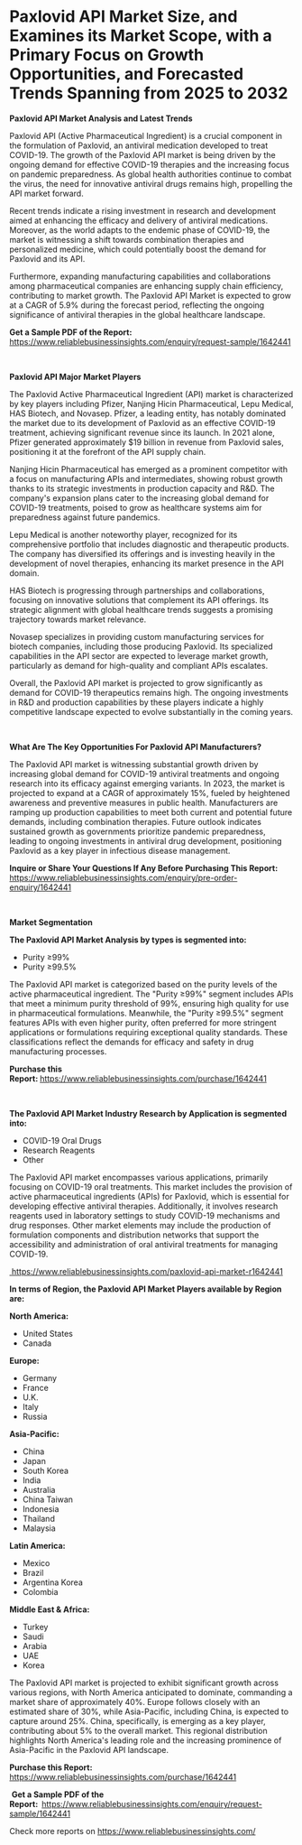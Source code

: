 <p><h1>Paxlovid API Market Size, and Examines its Market Scope, with a Primary Focus on Growth Opportunities, and Forecasted Trends Spanning from 2025 to 2032</h1></p><p><strong>Paxlovid API Market Analysis and Latest Trends</strong></p>
<p><p>Paxlovid API (Active Pharmaceutical Ingredient) is a crucial component in the formulation of Paxlovid, an antiviral medication developed to treat COVID-19. The growth of the Paxlovid API market is being driven by the ongoing demand for effective COVID-19 therapies and the increasing focus on pandemic preparedness. As global health authorities continue to combat the virus, the need for innovative antiviral drugs remains high, propelling the API market forward.</p><p>Recent trends indicate a rising investment in research and development aimed at enhancing the efficacy and delivery of antiviral medications. Moreover, as the world adapts to the endemic phase of COVID-19, the market is witnessing a shift towards combination therapies and personalized medicine, which could potentially boost the demand for Paxlovid and its API.</p><p>Furthermore, expanding manufacturing capabilities and collaborations among pharmaceutical companies are enhancing supply chain efficiency, contributing to market growth. The Paxlovid API Market is expected to grow at a CAGR of 5.9% during the forecast period, reflecting the ongoing significance of antiviral therapies in the global healthcare landscape.</p></p>
<p><strong>Get a Sample PDF of the Report:&nbsp;</strong> <a href="https://www.reliablebusinessinsights.com/enquiry/request-sample/1642441?utm_campaign=3045&utm_medium=2&utm_source=Github&utm_content=ia&utm_term=02042025&utm_id=paxlovid-api">https://www.reliablebusinessinsights.com/enquiry/request-sample/1642441</a></p>
<p>&nbsp;</p>
<p><strong>Paxlovid API Major Market Players</strong></p>
<p><p>The Paxlovid Active Pharmaceutical Ingredient (API) market is characterized by key players including Pfizer, Nanjing Hicin Pharmaceutical, Lepu Medical, HAS Biotech, and Novasep. Pfizer, a leading entity, has notably dominated the market due to its development of Paxlovid as an effective COVID-19 treatment, achieving significant revenue since its launch. In 2021 alone, Pfizer generated approximately $19 billion in revenue from Paxlovid sales, positioning it at the forefront of the API supply chain.</p><p>Nanjing Hicin Pharmaceutical has emerged as a prominent competitor with a focus on manufacturing APIs and intermediates, showing robust growth thanks to its strategic investments in production capacity and R&D. The company's expansion plans cater to the increasing global demand for COVID-19 treatments, poised to grow as healthcare systems aim for preparedness against future pandemics.</p><p>Lepu Medical is another noteworthy player, recognized for its comprehensive portfolio that includes diagnostic and therapeutic products. The company has diversified its offerings and is investing heavily in the development of novel therapies, enhancing its market presence in the API domain.</p><p>HAS Biotech is progressing through partnerships and collaborations, focusing on innovative solutions that complement its API offerings. Its strategic alignment with global healthcare trends suggests a promising trajectory towards market relevance.</p><p>Novasep specializes in providing custom manufacturing services for biotech companies, including those producing Paxlovid. Its specialized capabilities in the API sector are expected to leverage market growth, particularly as demand for high-quality and compliant APIs escalates.</p><p>Overall, the Paxlovid API market is projected to grow significantly as demand for COVID-19 therapeutics remains high. The ongoing investments in R&D and production capabilities by these players indicate a highly competitive landscape expected to evolve substantially in the coming years.</p></p>
<p>&nbsp;</p>
<p><strong>What Are The Key Opportunities For Paxlovid API Manufacturers?</strong></p>
<p><p>The Paxlovid API market is witnessing substantial growth driven by increasing global demand for COVID-19 antiviral treatments and ongoing research into its efficacy against emerging variants. In 2023, the market is projected to expand at a CAGR of approximately 15%, fueled by heightened awareness and preventive measures in public health. Manufacturers are ramping up production capabilities to meet both current and potential future demands, including combination therapies. Future outlook indicates sustained growth as governments prioritize pandemic preparedness, leading to ongoing investments in antiviral drug development, positioning Paxlovid as a key player in infectious disease management.</p></p>
<p><strong>Inquire or Share Your Questions If Any Before Purchasing This Report:</strong> <a href="https://www.reliablebusinessinsights.com/enquiry/pre-order-enquiry/1642441?utm_campaign=3045&utm_medium=2&utm_source=Github&utm_content=ia&utm_term=02042025&utm_id=paxlovid-api">https://www.reliablebusinessinsights.com/enquiry/pre-order-enquiry/1642441</a></p>
<p>&nbsp;</p>
<p><strong>Market Segmentation</strong></p>
<p><strong>The Paxlovid API Market Analysis by types is segmented into:</strong></p>
<p><ul><li>Purity ≥99%</li><li>Purity ≥99.5%</li></ul></p>
<p><p>The Paxlovid API market is categorized based on the purity levels of the active pharmaceutical ingredient. The "Purity ≥99%" segment includes APIs that meet a minimum purity threshold of 99%, ensuring high quality for use in pharmaceutical formulations. Meanwhile, the "Purity ≥99.5%" segment features APIs with even higher purity, often preferred for more stringent applications or formulations requiring exceptional quality standards. These classifications reflect the demands for efficacy and safety in drug manufacturing processes.</p></p>
<p><strong>Purchase this Report:&nbsp;</strong><a href="https://www.reliablebusinessinsights.com/purchase/1642441?utm_campaign=3045&utm_medium=2&utm_source=Github&utm_content=ia&utm_term=02042025&utm_id=paxlovid-api">https://www.reliablebusinessinsights.com/purchase/1642441</a></p>
<p>&nbsp;</p>
<p><strong>The Paxlovid API Market Industry Research by Application is segmented into:</strong></p>
<p><ul><li>COVID-19 Oral Drugs</li><li>Research Reagents</li><li>Other</li></ul></p>
<p><p>The Paxlovid API market encompasses various applications, primarily focusing on COVID-19 oral treatments. This market includes the provision of active pharmaceutical ingredients (APIs) for Paxlovid, which is essential for developing effective antiviral therapies. Additionally, it involves research reagents used in laboratory settings to study COVID-19 mechanisms and drug responses. Other market elements may include the production of formulation components and distribution networks that support the accessibility and administration of oral antiviral treatments for managing COVID-19.</p></p>
<p><a href="https://www.reliablebusinessinsights.com/paxlovid-api-market-r1642441?utm_campaign=3045&utm_medium=2&utm_source=Github&utm_content=ia&utm_term=02042025&utm_id=paxlovid-api">&nbsp;https://www.reliablebusinessinsights.com/paxlovid-api-market-r1642441</a></p>
<p><strong>In terms of Region, the Paxlovid API Market Players available by Region are:</strong></p>
<p>
    <p> <strong> North America: </strong>
        <ul>
            <li>United States</li>
            <li>Canada</li>
        </ul>
        </p> 
    <p> <strong> Europe: </strong>
        <ul>
            <li>Germany</li>
            <li>France</li>
            <li>U.K.</li>
            <li>Italy</li>
            <li>Russia</li>
        </ul>
        </p> 
    <p> <strong> Asia-Pacific: </strong>
        <ul>
            <li>China</li>
            <li>Japan</li>
            <li>South Korea</li>
            <li>India</li>
            <li>Australia</li>
            <li>China Taiwan</li>
            <li>Indonesia</li>
            <li>Thailand</li>
            <li>Malaysia</li>
        </ul>
        </p> 
    <p> <strong> Latin America: </strong>
        <ul>
            <li>Mexico</li>
            <li>Brazil</li>
            <li>Argentina Korea</li>
            <li>Colombia</li>
        </ul>
        </p> 
    <p> <strong> Middle East & Africa: </strong>
        <ul>
            <li>Turkey</li>
            <li>Saudi</li>
            <li>Arabia</li>
            <li>UAE</li>
            <li>Korea</li>
        </ul>
    </p>
    </p>
<p><p>The Paxlovid API market is projected to exhibit significant growth across various regions, with North America anticipated to dominate, commanding a market share of approximately 40%. Europe follows closely with an estimated share of 30%, while Asia-Pacific, including China, is expected to capture around 25%. China, specifically, is emerging as a key player, contributing about 5% to the overall market. This regional distribution highlights North America's leading role and the increasing prominence of Asia-Pacific in the Paxlovid API landscape.</p></p>
<p><strong>Purchase this Report: </strong><a href="https://www.reliablebusinessinsights.com/purchase/1642441?utm_campaign=3045&utm_medium=2&utm_source=Github&utm_content=ia&utm_term=02042025&utm_id=paxlovid-api">https://www.reliablebusinessinsights.com/purchase/1642441</a></p>
<p>&nbsp;<strong>Get a Sample PDF of the Report:&nbsp;&nbsp;</strong><a href="https://www.reliablebusinessinsights.com/enquiry/request-sample/1642441?utm_campaign=3045&utm_medium=2&utm_source=Github&utm_content=ia&utm_term=02042025&utm_id=paxlovid-api">https://www.reliablebusinessinsights.com/enquiry/request-sample/1642441</a></p>
<p><strong></strong></p>
<p>Check more reports on <a href="https://www.reliablebusinessinsights.com/?utm_campaign=3045&utm_medium=2&utm_source=Github&utm_content=ia&utm_term=02042025&utm_id=paxlovid-api">https://www.reliablebusinessinsights.com/</a></p>